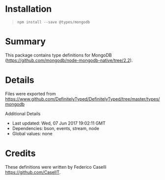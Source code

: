 # Installation
> `npm install --save @types/mongodb`

# Summary
This package contains type definitions for MongoDB (https://github.com/mongodb/node-mongodb-native/tree/2.2).

# Details
Files were exported from https://www.github.com/DefinitelyTyped/DefinitelyTyped/tree/master/types/mongodb

Additional Details
 * Last updated: Wed, 07 Jun 2017 19:02:11 GMT
 * Dependencies: bson, events, stream, node
 * Global values: none

# Credits
These definitions were written by Federico Caselli <https://github.com/CaselIT>.
